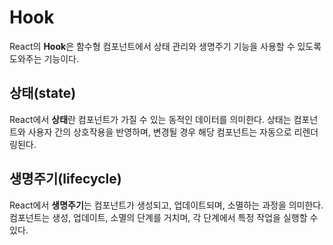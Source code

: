 # Hook

React의 **Hook**은 함수형 컴포넌트에서 상태 관리와 생명주기 기능을 사용할 수 있도록 도와주는 기능이다.

## 상태(state)

React에서 **상태**란 컴포넌트가 가질 수 있는 동적인 데이터를 의미한다. 상태는 컴포넌트와 사용자 간의 상호작용을 반영하며, 변경될 경우 해당 컴포넌트는 자동으로 리렌더링된다.

## 생명주기(lifecycle)

React에서 **생명주기**는 컴포넌트가 생성되고, 업데이트되며, 소멸하는 과정을 의미한다. 컴포넌트는 생성, 업데이트, 소멸의 단계를 거치며, 각 단계에서 특정 작업을 실행할 수 있다.
